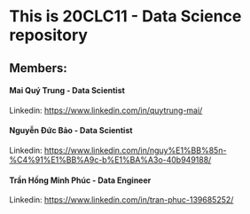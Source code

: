 # This is 20CLC11 - Data Science repository
## Members:
#### Mai Quý Trung - Data Scientist
Linkedin: https://www.linkedin.com/in/quytrung-mai/
#### Nguyễn Đức Bảo - Data Scientist
Linkedin: https://www.linkedin.com/in/nguy%E1%BB%85n-%C4%91%E1%BB%A9c-b%E1%BA%A3o-40b949188/
#### Trần Hồng Minh Phúc - Data Engineer
Linkedin: https://www.linkedin.com/in/tran-phuc-139685252/
